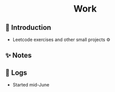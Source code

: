 <h1 align="center">Work</h1>


## 📖 Introduction
- Leetcode exercises and other small projects ⚙️

## ✨ Notes

## 📅 Logs
- Started mid-June 
